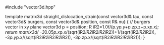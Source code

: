 #include "vector3d.hpp"

template <typename R> matrix3d<R> straight_dislocation_strain(const vector3d<R>& tau, const vector3d<R>& burgers, const vector3d<R>& position, const R& nu) {
    // burgers vector in xy plane
    vector3d<R> p = position;
    R iR2=1.0f/(p.y*p.y+p.z*p.z+p.x*p.x);
    return matrix3d<R>( -3*0.05*p.x*p.x/(sqrt(iR2*iR2*iR2*iR2*iR2))+1/(sqrt(iR2*iR2*iR2)), -3*p.y*p.x/(sqrt(iR2*iR2*iR2*iR2*iR2)), -3*p.z*p.x/(sqrt(iR2*iR2*iR2*iR2*iR2)));
}
